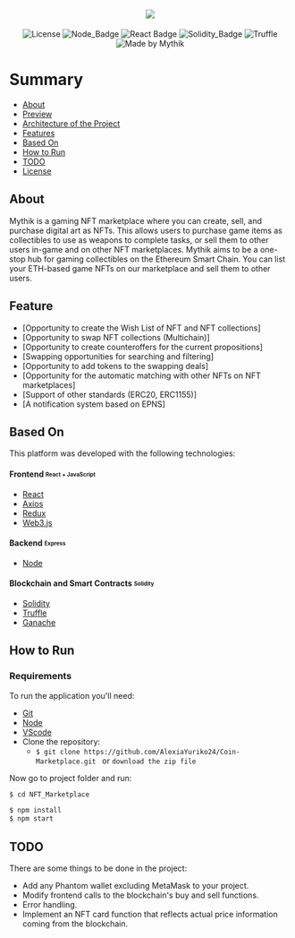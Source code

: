 <h1 align=center>
<img src="https://github.com/yusufb026/Integration-of-NFT-marketplace/blob/main/src/img/logo.png" />
</h1>

<div align="center">
  
![License](https://img.shields.io/badge/license-MIT-737CA1?style=flat-square) 
![Node_Badge](https://img.shields.io/badge/node-20.15.0-green?style=flat-square)
![React Badge](https://img.shields.io/badge/React-17.0.2-45b8d8?style=flat-square)
![Solidity_Badge](https://img.shields.io/badge/Solidity-%5E8.0.0-yellow?style=flat-square)
![Truffle](https://img.shields.io/badge/Truffle-5.3.14-F0E8E0?style=flat-square)
![Made by Mythik](https://img.shields.io/badge/made%20by-Mythik-pink?style=flat-square)
</div>

# Summary

- [About](#about)
- [Preview](#preview)
- [Architecture of the Project](#architecture)
- [Features](#feature)
- [Based On](#technologies)
- [How to Run](#how-to-run)
- [TODO](#todo)
- [License](#license)

<a id='about'/>

## About

Mythik is a gaming NFT marketplace where you can create, sell, and purchase digital art as NFTs.
This allows users to purchase game items as collectibles to use as weapons to complete tasks, or sell them to other users in-game and on other NFT marketplaces.
Mythik aims to be a one-stop hub for gaming collectibles on the Ethereum Smart Chain.
You can list your ETH-based game NFTs on our marketplace and sell them to other users.


<!-- <a id='preview' />

## Preview

<p align="center">
  <img alt="landpage" src="https://github.com/yusufb026/Integration-of-NFT-marketplace/blob/main/src/img/Demo_platform.png">
<p />

<a id='architecture' /> -->

<!-- ## Architecture of the Project

<p align="center">
  <img alt="Frontend-Flow" src="https://github.com/yusufb026/Integration-of-NFT-marketplace/blob/main/src/img/frontend%20Arch.png">
<p />
<p align="center">
  <img alt="Backend-Flow" src="https://github.com/yusufb026/Integration-of-NFT-marketplace/blob/main/src/img/backend_Arch.png">
<p /> -->

<a id='feature' />

## Feature

- [Opportunity to create the Wish List of NFT and NFT collections] <br>
- [Opportunity to swap NFT collections (Multichain)] <br>
- [Opportunity to create counteroffers for the current propositions] <br>
- [Swapping opportunities for searching and filtering] <br>
- [Opportunity to add tokens to the swapping deals] <br>
- [Opportunity for the automatic matching with other NFTs on NFT marketplaces] <br>
- [Support of other standards (ERC20, ERC1155)] <br>
- [A notification system based on EPNS]

<a id='technologies'/>

## Based On

This platform was developed with the following technologies:

#### **Frontend** <sub><sup>React + JavaScript</sup></sub>
  - [React](https://pt-br.reactjs.org/)
  - [Axios](https://github.com/axios/axios)
  - [Redux](https://redux.js.org/)
  - [Web3.js](https://web3js.readthedocs.io/en/v1.3.4/)

#### **Backend** <sub><sup>Express</sup></sub>
  - [Node](https://nodejs.org/en/download/prebuilt-installer/pt-br/)
 
#### **Blockchain and Smart Contracts** <sub><sup>Solidity</sup></sub>
  - [Solidity](https://docs.soliditylang.org/)
  - [Truffle](https://www.trufflesuite.com/)
  - [Ganache](https://www.trufflesuite.com/ganache)

<a id='how-to-run'/>

##  How to Run

### Requirements

To run the application you'll need:
* [Git](https://git-scm.com)
* [Node](https://nodejs.org/)
* [VScode](https://code.visualstudio.com/download)
* Clone the repository:
  * ```$ git clone https://github.com/AlexiaYuriko24/Coin-Marketplace.git ``` or ```download the zip file```

Now go to project folder and run:
```bash
$ cd NFT_Marketplace

$ npm install
$ npm start
```

<a id='todo'/>

## TODO

There are some things to be done in the project:
 - Add any Phantom wallet excluding MetaMask to your project.
 - Modify frontend calls to the blockchain's buy and sell functions.
 - Error handling.
 - Implement an NFT card function that reflects actual price information coming from the blockchain.


<a id='license'/>




